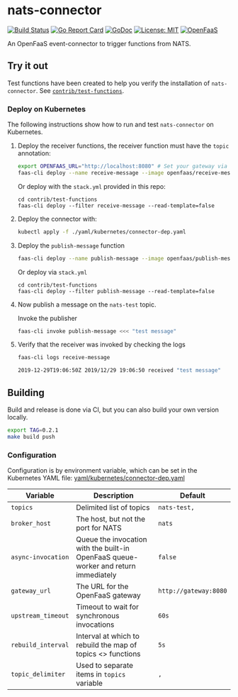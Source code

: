 # nats-connector

[![Build Status](https://travis-ci.com/openfaas-incubator/nats-connector.svg?branch=master)](https://travis-ci.com/openfaas-incubator/nats-connector)
[![Go Report Card](https://goreportcard.com/badge/github.com/openfaas-incubator/nats-connector)](https://goreportcard.com/report/github.com/openfaas-incubator/nats-connector)
[![GoDoc](https://godoc.org/github.com/openfaas-incubator/nats-connector?status.svg)](https://godoc.org/github.com/openfaas-incubator/nats-connector)
[![License: MIT](https://img.shields.io/badge/License-MIT-yellow.svg)](https://opensource.org/licenses/MIT)
[![OpenFaaS](https://img.shields.io/badge/openfaas-serverless-blue.svg)](https://www.openfaas.com)

An OpenFaaS event-connector to trigger functions from NATS.

## Try it out

Test functions have been created to help you verify the installation of `nats-connector`.  See [`contrib/test-functions`](./contrib/test-functions).

### Deploy on Kubernetes

The following instructions show how to run and test `nats-connector` on Kubernetes.

1. Deploy the receiver functions, the receiver function must have the `topic` annotation:

   ```bash
   export OPENFAAS_URL="http://localhost:8080" # Set your gateway via env variable or the -g flag
   faas-cli deploy --name receive-message --image openfaas/receive-message:latest --fprocess='./handler' --annotation topic="nats-test"
   ```

   Or deploy with the `stack.yml` provided in this repo:
   ```
   cd contrib/test-functions
   faas-cli deploy --filter receive-message --read-template=false
   ```

2. Deploy the connector with:

   ```bash
   kubectl apply -f ./yaml/kubernetes/connector-dep.yaml
   ```

3. Deploy the `publish-message` function

   ```bash
   faas-cli deploy --name publish-message --image openfaas/publish-message:latest --fprocess='./handler' --env nats_url=nats://nats.openfaas:4222
   ```

   Or deploy via `stack.yml`

      ```
   cd contrib/test-functions
   faas-cli deploy --filter publish-message --read-template=false
   ```

4. Now publish a message on the `nats-test` topic. 

   Invoke the publisher
   ```bash
   faas-cli invoke publish-message <<< "test message"
   ```

4. Verify that the receiver was invoked by checking the logs

   ```bash
   faas-cli logs receive-message

   2019-12-29T19:06:50Z 2019/12/29 19:06:50 received "test message"
   ```

## Building

Build and release is done via CI, but you can also build your own version locally.

```bash
export TAG=0.2.1
make build push
```

### Configuration

Configuration is by environment variable, which can be set in the Kubernetes YAML file: [yaml/kubernetes/connector-dep.yaml](./yaml/kubernetes/connector-dep.yaml)

| Variable             | Description                   |  Default                                        |
| -------------------- | ------------------------------|--------------------------------------------------|
| `topics`             | Delimited list of topics    |  `nats-test,`                                   |
| `broker_host`        | The host, but not the port for NATS | `nats` |
| `async-invocation`   | Queue the invocation with the built-in OpenFaaS queue-worker and return immediately    |  `false` |
| `gateway_url`        | The URL for the OpenFaaS gateway | `http://gateway:8080` |
| `upstream_timeout`   | Timeout to wait for synchronous invocations | `60s` |
| `rebuild_interval`   | Interval at which to rebuild the map of topics <> functions | `5s`  |
| `topic_delimiter`    | Used to separate items in `topics` variable | `,` |
